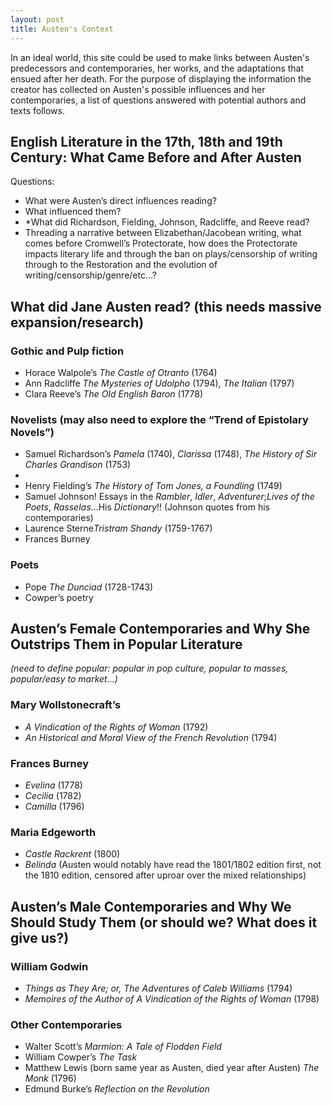 ```yaml
---
layout: post
title: Austen's Context
---
```


In an ideal world, this site could be used to make links between Austen's predecessors and contemporaries, her works, and the adaptations that ensued after her death. For the purpose of displaying the information the creator has collected on Austen's possible influences and her contemporaries, a list of questions answered with potential authors and texts follows. 

## English Literature in the 17th, 18th and 19th Century: What Came Before and After Austen
 Questions: 
 <ul> 
 <li> What were Austen’s direct influences reading?</li>
 <li>What influenced them?</li> 
 <li>*What did Richardson, Fielding, Johnson, Radcliffe, and Reeve read?</li>
 <li>Threading a narrative between Elizabethan/Jacobean writing, what comes before Cromwell’s Protectorate, how does the Protectorate impacts literary life and through the ban on plays/censorship of writing through to the Restoration and the evolution of writing/censorship/genre/etc…? </li>
 </ul>

## What did Jane Austen read? (this needs massive expansion/research)

### Gothic and Pulp fiction 
<ul>
 <li>Horace Walpole’s <i>The Castle of Otranto</i> (1764)</li>
 <li>Ann Radcliffe <i>The Mysteries of Udolpho</i> (1794), <i>The Italian</i> (1797)</li>
 <li>Clara Reeve’s <i>The Old English Baron</i> (1778)</li>
 </ul> 
 
### Novelists (may also need to explore the “Trend of Epistolary Novels”)
<ul>
 <li>Samuel Richardson’s <i>Pamela</i> (1740), <i>Clarissa</i> (1748), <i>The History of Sir Charles Grandison</i> (1753)<li> 
 <li>Henry Fielding’s <i>The History of Tom Jones, a Foundling</i> (1749)</li>
 <li>Samuel Johnson! Essays in the <i>Rambler</i>, <i>Idler</i>, <i>Adventurer</i>;<i>Lives of the Poets</i>, <i>Rasselas</i>...His <i>Dictionary</i>!! (Johnson quotes from his contemporaries)</li>
 <li>Laurence Sterne<i>Tristram Shandy</i> (1759-1767)</li>
 <li>Frances Burney </li>
 </ul>

### Poets
<ul>
 <li>Pope <i>The Dunciad</i> (1728-1743)</li>
 <li>Cowper’s poetry </li>
 </ul>

## Austen’s Female Contemporaries and Why She Outstrips Them in Popular Literature 
*(need to define popular: popular in pop culture, popular to masses, popular/easy to market…)*
### Mary Wollstonecraft’s 
<ul>
 <li><i>A Vindication of the Rights of Woman</i> (1792)</li>
 <li><i>An Historical and Moral View of the French Revolution</i> (1794)</li>
 </ul>

### Frances Burney
<ul>
 <li><i>Evelina</i> (1778) </li>
 <li><i>Cecilia</i> (1782)</li>
 <li><i>Camilla</i> (1796)</li>
 </ul>

### Maria Edgeworth
<ul>
<li><i>Castle Rackrent</i> (1800)</li>
 <li><i>Belinda</i> (Austen would notably have read the 1801/1802 edition first, not the 1810 edition, censored after uproar over the mixed relationships)</li>
 </ul>

## Austen’s Male Contemporaries and Why We Should Study Them (or should we? What does it give us?) 

### William Godwin
<ul>
 <li><i>Things as They Are; or, The Adventures of Caleb Williams</i> (1794)</li>
 <li><i>Memoires of the Author of A Vindication of the Rights of Woman</i> (1798)</li>
 </ul>

### Other Contemporaries 
<ul>
 <li>Walter Scott’s <i>Marmion: A Tale of Flodden Field</i></li>
 <li>William Cowper’s <i>The Task</i></li>
 <li>Matthew Lewis (born same year as Austen, died year after Austen) <i>The Monk</i> (1796)</li>
 <li>Edmund Burke’s <i>Reflection on the Revolution</i></li>
 </ul>

